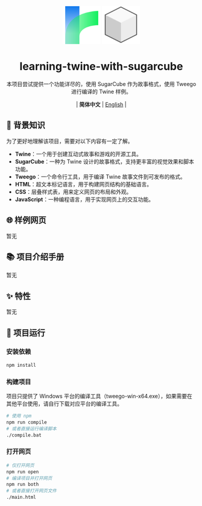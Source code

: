 <div align="center" >
    <img src="./img/media/twine.svg" width="100px" height="100px"/>
    <img src="./img/media/sugarcube.svg" width="100px" height="100px"/>
    <h1 align="center">learning-twine-with-sugarcube</h1>
    <p>本项目尝试提供一个功能详尽的，使用 SugarCube 作为故事格式，使用 Tweego 进行编译的 Twine 样例。</p>
    <p>
        | <b>简体中文</b>
        | <a href="https://github.com/HiMeditator/auto-caption/blob/main/README_en.md">English</a> |
    </p>
</div>

## 📝 背景知识

为了更好地理解该项目，需要对以下内容有一定了解。

- **Twine**：一个用于创建互动式故事和游戏的开源工具。
- **SugarCube**：一种为 Twine 设计的故事格式，支持更丰富的视觉效果和脚本功能。
- **Tweego**：一个命令行工具，用于编译 Twine 故事文件到可发布的格式。
- **HTML**：超文本标记语言，用于构建网页结构的基础语言。
- **CSS**：层叠样式表，用来定义网页的布局和外观。
- **JavaScript**：一种编程语言，用于实现网页上的交互功能。

## 🌐 样例网页

暂无

## 📚 项目介绍手册

暂无

## ✨ 特性

暂无

## 🚀 项目运行

### 安装依赖

```bash
npm install
```

### 构建项目

项目只提供了 Windows 平台的编译工具（tweego-win-x64.exe），如果需要在其他平台使用，请自行下载对应平台的编译工具。

```bash
# 使用 npm
npm run compile
# 或者直接运行编译脚本
./compile.bat
```

### 打开网页

```bash
# 仅打开网页
npm run open
# 编译项目并打开网页
npm run both
# 或者直接打开网页文件
./main.html
```